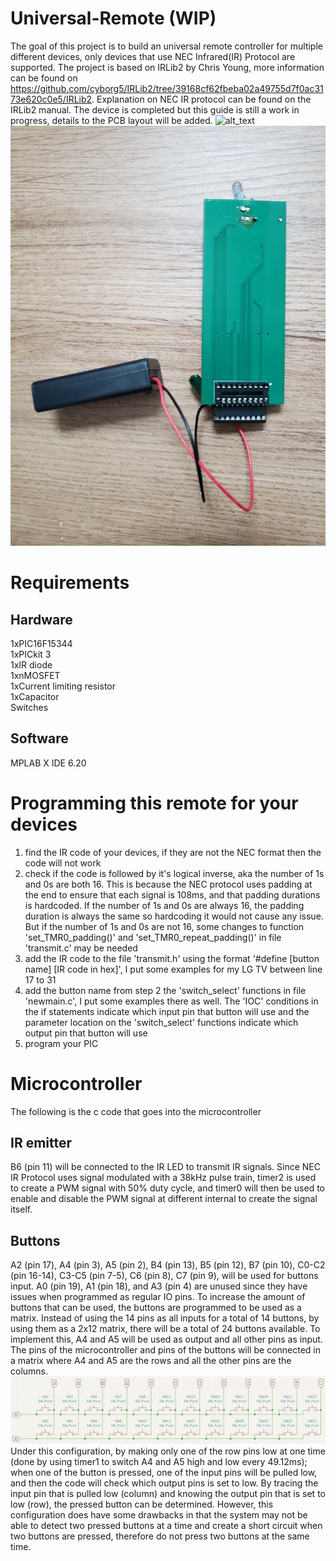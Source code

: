# Universal-Remote (WIP)
The goal of this project is to build an universal remote controller for multiple different devices, only devices that use NEC Infrared(IR) Protocol are supported. The project is based on IRLib2 by Chris Young, more information can be found on https://github.com/cyborg5/IRLib2/tree/39168cf62fbeba02a49755d7f0ac3173e620c0e5/IRLib2. Explanation on NEC IR protocol can be found on the IRLib2 manual. The device is completed but this guide is still a work in progress, details to the PCB layout will be added.
![alt_text](https://github.com/Jef-frey/Universal-Remote/blob/46fbb8ee40a13d47b7df26cc8d72dc33309e8b31/Microcontroller/remoteFront.jpg?raw=true)![alt_text](https://github.com/Jef-frey/Universal-Remote/blob/46fbb8ee40a13d47b7df26cc8d72dc33309e8b31/Microcontroller/remoteBack.jpg?raw=true)

# Requirements
## Hardware
1xPIC16F15344<br />
1xPICkit 3<br />
1xIR diode<br />
1xnMOSFET<br />
1xCurrent limiting resistor<br />
1xCapacitor<br />
Switches<br />

## Software
MPLAB X IDE 6.20<br />

# Programming this remote for your devices
1. find the IR code of your devices, if they are not the NEC format then the code will not work
2. check if the code is followed by it's logical inverse, aka the number of 1s and 0s are both 16. This is because the NEC protocol uses padding at the end to ensure that each signal is 108ms, and that padding durations is hardcoded. If the number of 1s and 0s are always 16, the padding duration is always the same so hardcoding it would not cause any issue. But if the number of 1s and 0s are not 16, some changes to function 'set_TMR0_padding()' and 'set_TMR0_repeat_padding()' in file 'transmit.c' may be needed
3. add the IR code to the file 'transmit.h' using the format '#define \[button name] \[IR code in hex]', I put some examples for my LG TV between line 17 to 31
4. add the button name from step 2 the 'switch_select' functions in file 'newmain.c', I put some examples there as well. The 'IOC' conditions in the if statements indicate which input pin that button will use and the parameter location on the 'switch_select' functions indicate which output pin that button will use
5. program your PIC

# Microcontroller
The following is the c code that goes into the microcontroller

## IR emitter
B6 (pin 11) will be connected to the IR LED to transmit IR signals. Since NEC IR Protocol uses signal modulated with a 38kHz pulse train, timer2 is used to create a PWM signal with 50% duty cycle, and timer0 will then be used to enable and disable the PWM signal at different internal to create the signal itself.

## Buttons
A2 (pin 17), A4 (pin 3), A5 (pin 2), B4 (pin 13), B5 (pin 12), B7 (pin 10), C0-C2 (pin 16-14), C3-C5 (pin 7-5), C6 (pin 8), C7 (pin 9), will be used for buttons input. A0 (pin 19), A1 (pin 18), and A3 (pin 4) are unused since they have issues when programmed as regular IO pins.
To increase the amount of buttons that can be used, the buttons are programmed to be used as a matrix. Instead of using the 14 pins as all inputs for a total of 14 buttons, by using them as a 2x12 matrix, there will be a total of 24 buttons available. To implement this, A4 and A5 will be used as output and all other pins as input. The pins of the microcontroller and pins of the buttons will be connected in a matrix where A4 and A5 are the rows and all the other pins are the columns.
![alt text](https://github.com/Jef-frey/Universal-Remote/blob/3d08582dd7476987d76cc73bbe6af61f81970d02/Microcontroller/button_matrix.jpg?raw=true)
Under this configuration, by making only one of the row pins low at one time (done by using timer1 to switch A4 and A5 high and low every 49.12ms); when one of the button is pressed, one of the input pins will be pulled low, and then the code will check which output pins is set to low. By tracing the input pin that is pulled low (column) and knowing the output pin that is set to low (row), the pressed button can be determined.
However, this configuration does have some drawbacks in that the system may not be able to detect two pressed buttons at a time and create a short circuit when two buttons are pressed, therefore do not press two buttons at the same time.

